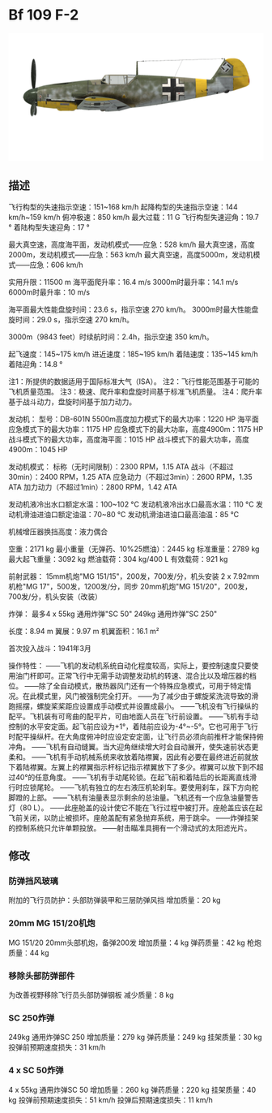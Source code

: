# Bf 109 F-2

![bf109f2](../images/bf109f2.png)

## 描述

飞行构型的失速指示空速：151~168 km/h
起降构型的失速指示空速：144 km/h~159 km/h
俯冲极速：850 km/h
最大过载：11 G
飞行构型失速迎角：19.7 °
着陆构型失速迎角：17 °

最大真空速，高度海平面，发动机模式——应急：528 km/h
最大真空速，高度2000m，发动机模式——应急：563 km/h
最大真空速，高度5000m，发动机模式——应急：606 km/h

实用升限：11500 m
海平面爬升率：16.4 m/s
3000m时最升率：14.1 m/s
6000m时最升率：10 m/s

海平面最大性能盘旋时间：23.6 s，指示空速 270 km/h。
3000m时最大性能盘旋时间：29.0 s，指示空速 270 km/h。

3000m（9843 feet）时续航时间：2.4h，指示空速 350 km/h。

起飞速度：145~175 km/h
进近速度：185~195 km/h
着陆速度：135~145 km/h
着陆迎角：14.8 °

注1：所提供的数据适用于国际标准大气（ISA）。
注2：飞行性能范围基于可能的飞机质量范围。
注3：极速、爬升率和盘旋时间基于标准飞机质量。
注4：爬升率基于战斗动力，盘旋时间基于加力动力。

发动机：
型号：DB-601N
5500m高度加力模式下的最大功率：1220 HP
海平面应急模式下的最大功率：1175 HP
应急模式下的最大功率，高度4900m：1175 HP
战斗模式下的最大功率，高度海平面：1015 HP
战斗模式下的最大功率，高度4900m：1045 HP

发动机模式：
标称（无时间限制）：2300 RPM，1.15 ATA
战斗（不超过30min）：2400 RPM，1.25 ATA
应急动力（不超过3min）：2600 RPM，1.35 ATA
加力动力（不超过1min）：2800 RPM，1.42 ATA

发动机液冷出水口额定水温：100~102 °C
发动机液冷出水口最高水温：110 °C
发动机滑油进油口额定油温：70~80 °C
发动机滑油进油口最高油温：85 °C

机械增压器换挡高度：液力偶合 

空重：2171 kg
最小重量（无弹药、10%25燃油）：2445 kg
标准重量：2789 kg
最大起飞重量：3092 kg
燃油载荷：304 kg/400 L
有效载荷：921 kg

前射武器：
15mm机炮"MG 151/15"，200发，700发/分，机头安装
2 x 7.92mm机枪"MG 17"，500发，1200发/分，同步
20mm机炮"MG 151/20"，200发，700发/分，机头安装（改装）

炸弹：
最多4 x 55kg 通用炸弹"SC 50"
249kg 通用炸弹"SC 250"

长度：8.94 m
翼展：9.97 m
机翼面积：16.1 m²

首次投入战斗：1941年3月

操作特性：
——飞机的发动机系统自动化程度较高，实际上，要控制速度只要使用油门杆即可。正常飞行中无需手动调整发动机的转速、混合比以及增压器的档位。
——除了全自动模式，散热器风门还有一个特殊应急模式，可用于特定情况。在此模式里，风门被强制完全打开。
——为了减少由于螺旋桨洗流导致的滑跑摇摆，螺旋桨桨距应设置成手动模式并设置成最小。
——飞机没有飞行操纵的配平。飞机装有可弯曲的配平片，可由地面人员在飞行前设置。
——飞机有手动控制的水平安定面。起飞前应设为+1°，着陆前应设为-4°~-5°。它也可用于飞行时配平操纵杆。在大角度俯冲时应设定安定面，让飞行员必须向前推杆才能保持俯冲角。
——飞机有自动缝翼。当大迎角继续增大时会自动展开，使失速前状态更柔和。
——飞机有手动机械系统来收放着陆襟翼，因此有必要在最终进近前就放下着陆襟翼。左翼上的襟翼指示杆标记指示襟翼放下了多少。襟翼可以放下到不超过40°的任意角度。
——飞机有手动尾轮锁。在起飞前和着陆后的长距离直线滑行时应锁尾轮。
——飞机有独立的左右液压机轮刹车。要使用刹车，踩下方向舵脚蹬的上部。
——飞机有油量表显示剩余的总油量。飞机还有一个应急油量警告灯（80 L）。
——此座舱盖的设计使它不能在飞行过程中被打开。座舱盖应该在起飞前关闭，以防止被损坏。座舱盖配有紧急抛弃系统，用于跳伞。
——炸弹挂架的控制系统只允许单颗投放。
——射击瞄准具拥有一个滑动式的太阳滤光片。

## 修改


### 防弹挡风玻璃

附加的飞行员防护：头部防弹装甲和三层防弹风挡
增加质量：20 kg


### 20mm MG 151/20机炮

MG 151/20 20mm头部机炮，备弹200发
增加质量：4 kg
弹药质量：42 kg
枪炮质量：44 kg


### 移除头部防弹部件

为改善视野移除飞行员头部防弹钢板
减少质量：8 kg


### SC 250炸弹

249kg 通用炸弹SC 250
增加质量：279 kg
弹药质量：249 kg
挂架质量：30 kg
投弹前预期速度损失：31 km/h


### 4 x SC 50炸弹

4 x 55kg 通用炸弹SC 50
增加质量：260 kg
弹药质量：220 kg
挂架质量：40 kg
投弹前预期速度损失：51 km/h
投弹后预期速度损失：11 km/h